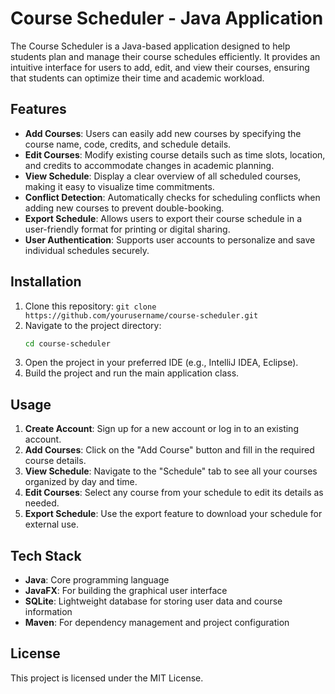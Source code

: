 # Course Scheduler - Java Application

The Course Scheduler is a Java-based application designed to help students plan and manage their course schedules efficiently. It provides an intuitive interface for users to add, edit, and view their courses, ensuring that students can optimize their time and academic workload.

## Features
- **Add Courses**: Users can easily add new courses by specifying the course name, code, credits, and schedule details.
- **Edit Courses**: Modify existing course details such as time slots, location, and credits to accommodate changes in academic planning.
- **View Schedule**: Display a clear overview of all scheduled courses, making it easy to visualize time commitments.
- **Conflict Detection**: Automatically checks for scheduling conflicts when adding new courses to prevent double-booking.
- **Export Schedule**: Allows users to export their course schedule in a user-friendly format for printing or digital sharing.
- **User Authentication**: Supports user accounts to personalize and save individual schedules securely.

## Installation
1. Clone this repository:
   ```git clone https://github.com/yourusername/course-scheduler.git```
2. Navigate to the project directory:
   ```bash
   cd course-scheduler
3. Open the project in your preferred IDE (e.g., IntelliJ IDEA, Eclipse).
4. Build the project and run the main application class.

## Usage
1. **Create Account**: Sign up for a new account or log in to an existing account.
2. **Add Courses**: Click on the "Add Course" button and fill in the required course details.
3. **View Schedule**: Navigate to the "Schedule" tab to see all your courses organized by day and time.
4. **Edit Courses**: Select any course from your schedule to edit its details as needed.
5. **Export Schedule**: Use the export feature to download your schedule for external use.

## Tech Stack
* **Java**: Core programming language
* **JavaFX**: For building the graphical user interface
* **SQLite**: Lightweight database for storing user data and course information
* **Maven**: For dependency management and project configuration

## License
This project is licensed under the MIT License.
